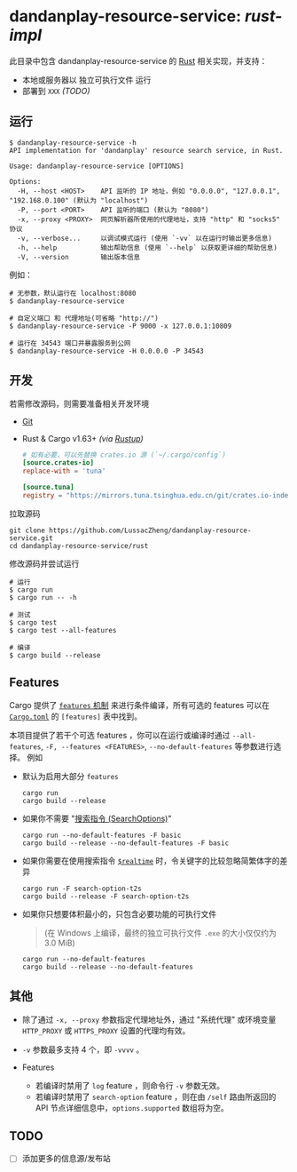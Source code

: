 # dandanplay-resource-service: _rust-impl_

此目录中包含 dandanplay-resource-service 的 [Rust](https://www.rust-lang.org/) 相关实现，并支持：

- 本地或服务器以 独立可执行文件 运行
- 部署到 `XXX` _(TODO)_

## 运行

```shell
$ dandanplay-resource-service -h
API implementation for 'dandanplay' resource search service, in Rust.

Usage: dandanplay-resource-service [OPTIONS]

Options:
  -H, --host <HOST>    API 监听的 IP 地址，例如 "0.0.0.0", "127.0.0.1", "192.168.0.100" (默认为 "localhost")
  -P, --port <PORT>    API 监听的端口 (默认为 "8080")
  -x, --proxy <PROXY>  网页解析器所使用的代理地址，支持 "http" 和 "socks5" 协议
  -v, --verbose...     以调试模式运行 (使用 `-vv` 以在运行时输出更多信息)
  -h, --help           输出帮助信息 (使用 `--help` 以获取更详细的帮助信息)
  -V, --version        输出版本信息
```

例如：

```shell
# 无参数，默认运行在 localhost:8080
$ dandanplay-resource-service

# 自定义端口 和 代理地址(可省略 "http://")
$ dandanplay-resource-service -P 9000 -x 127.0.0.1:10809

# 运行在 34543 端口并暴露服务到公网
$ dandanplay-resource-service -H 0.0.0.0 -P 34543
```

## 开发

若需修改源码，则需要准备相关开发环境

- [Git](https://git-scm.com/)
- Rust & Cargo v1.63+
  _(via [Rustup](https://www.rust-lang.org/zh-CN/tools/install))_

  ```toml
  # 如有必要，可以先替换 crates.io 源 (`~/.cargo/config`)
  [source.crates-io]
  replace-with = 'tuna'

  [source.tuna]
  registry = "https://mirrors.tuna.tsinghua.edu.cn/git/crates.io-index.git"
  ```

拉取源码

```shell
git clone https://github.com/LussacZheng/dandanplay-resource-service.git
cd dandanplay-resource-service/rust
```

修改源码并尝试运行

```shell
# 运行
$ cargo run
$ cargo run -- -h

# 测试
$ cargo test
$ cargo test --all-features

# 编译
$ cargo build --release
```

## Features

Cargo 提供了 [`features` 机制](https://doc.rust-lang.org/cargo/reference/features.html) 来进行条件编译，所有可选的 features 可以在 [`Cargo.toml`](./Cargo.toml) 的 `[features]` 表中找到。

本项目提供了若干个可选 features ，你可以在运行或编译时通过 `--all-features`, `-F, --features <FEATURES>`, `--no-default-features` 等参数进行选择。
例如

- 默认为启用大部分 `features`

  ```shell
  cargo run
  cargo build --release
  ```

- 如果你不需要 "[搜索指令 (SearchOptions)](../docs/SearchOptions.md)"

  ```shell
  cargo run --no-default-features -F basic
  cargo build --release --no-default-features -F basic
  ```

- 如果你需要在使用搜索指令 [`$realtime`](../docs/SearchOptions.md#realtime) 时，令关键字的比较忽略简繁体字的差异

  ```shell
  cargo run -F search-option-t2s
  cargo build --release -F search-option-t2s
  ```

- 如果你只想要体积最小的，只包含必要功能的可执行文件
  > (在 Windows 上编译，最终的独立可执行文件 `.exe` 的大小仅仅约为 3.0 MiB)

  ```shell
  cargo run --no-default-features
  cargo build --release --no-default-features
  ```

## 其他

- 除了通过 `-x, --proxy` 参数指定代理地址外，通过 "系统代理" 或环境变量 `HTTP_PROXY` 或 `HTTPS_PROXY` 设置的代理均有效。
- `-v` 参数最多支持 4 个，即 `-vvvv` 。

- Features
  - 若编译时禁用了 `log` feature ，则命令行 `-v` 参数无效。
  - 若编译时禁用了 `search-option` feature ，则在由 `/self` 路由所返回的 API 节点详细信息中，`options.supported` 数组将为空。

## TODO

- [ ] 添加更多的信息源/发布站
